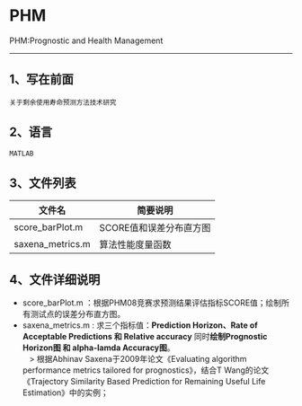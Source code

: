 # PHM
PHM:Prognostic and Health Management
_____
## 1、写在前面
    关于剩余使用寿命预测方法技术研究

## 2、语言
    MATLAB

## 3、文件列表
文件名 | 简要说明|
--------- |---------|
score_barPlot.m |SCORE值和误差分布直方图|
saxena_metrics.m |算法性能度量函数|

## 4、文件详细说明
* score_barPlot.m ：根据PHM08竞赛求预测结果评估指标SCORE值；绘制所有测试点的误差分布直方图。
* saxena_metrics.m : 
    求三个指标值：**Prediction Horizon、Rate of Acceptable Predictions 和 Relative accuracy**
    同时**绘制Prognostic Horizon图 和 alpha-lamda Accuracy图**。       
    > 根据Abhinav Saxena于2009年论文《Evaluating algorithm performance metrics tailored for prognostics》，结合T Wang的论文《Trajectory Similarity Based Prediction for Remaining Useful Life Estimation》中的实例；
        
